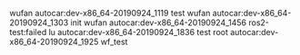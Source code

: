 wufan  autocar:dev-x86_64-20190924_1119  test
wufan  autocar:dev-x86_64-20190924_1303  init
wufan  autocar:dev-x86_64-20190924_1456  ros2-test:failed
lu  autocar:dev-x86_64-20190924_1836  test
root  autocar:dev-x86_64-20190924_1925  wf_test
